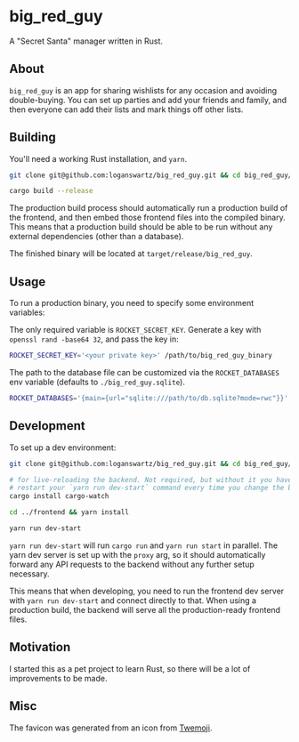 # big_red_guy

A "Secret Santa" manager written in Rust.

## About

`big_red_guy` is an app for sharing wishlists for any occasion and avoiding
double-buying. You can set up parties and add your friends and family, and then
everyone can add their lists and mark things off other lists.

## Building

You'll need a working Rust installation, and `yarn`.

```bash
git clone git@github.com:loganswartz/big_red_guy.git && cd big_red_guy/backend

cargo build --release
```

The production build process should automatically run a production build of the
frontend, and then embed those frontend files into the compiled binary. This
means that a production build should be able to be run without any external
dependencies (other than a database).

The finished binary will be located at `target/release/big_red_guy`.

## Usage

To run a production binary, you need to specify some environment variables:

The only required variable is `ROCKET_SECRET_KEY`. Generate a key with `openssl
rand -base64 32`, and pass the key in:

```bash
ROCKET_SECRET_KEY='<your private key>' /path/to/big_red_guy_binary
```

The path to the database file can be customized via the `ROCKET_DATABASES` env
variable (defaults to `./big_red_guy.sqlite`).

```bash
ROCKET_DATABASES='{main={url="sqlite:///path/to/db.sqlite?mode=rwc"}}'
```

## Development

To set up a dev environment:

```bash
git clone git@github.com:loganswartz/big_red_guy.git && cd big_red_guy/backend

# for live-reloading the backend. Not required, but without it you have to
# restart your `yarn run dev-start` command every time you change the backend
cargo install cargo-watch

cd ../frontend && yarn install

yarn run dev-start
```

`yarn run dev-start` will run `cargo run` and `yarn run start` in parallel. The
yarn dev server is set up with the `proxy` arg, so it should automatically
forward any API requests to the backend without any further setup necessary.

This means that when developing, you need to run the frontend dev server with
`yarn run dev-start` and connect directly to that. When using a production
build, the backend will serve all the production-ready frontend files.

## Motivation

I started this as a pet project to learn Rust, so there will be a lot of
improvements to be made.

## Misc

The favicon was generated from an icon from [Twemoji](https://twemoji.twitter.com/).
